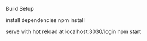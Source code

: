 Build Setup

install dependencies
npm install

serve with hot reload at localhost:3030/login
npm start



